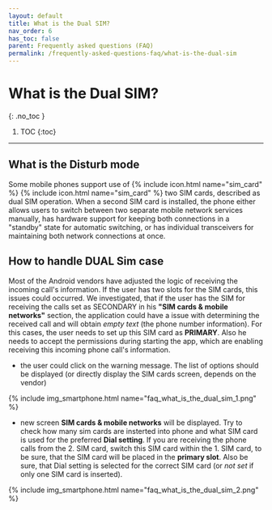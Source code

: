 ```yaml
---
layout: default
title: What is the Dual SIM?
nav_order: 6
has_toc: false
parent: Frequently asked questions (FAQ)
permalink: /frequently-asked-questions-faq/what-is-the-dual-sim
---
```


# What is the Dual SIM?
{: .no_toc }

1. TOC
{:toc}

---

## What is the Disturb mode
Some mobile phones support use of {% include icon.html name="sim_card" %} {% include icon.html name="sim_card" %} two SIM cards, described as dual SIM operation. When a second SIM card is installed, the phone either allows users to switch between two separate mobile network services manually, has hardware support for keeping both connections in a "standby" state for automatic switching, or has individual transceivers for maintaining both network connections at once.

## How to handle DUAL Sim case
Most of the Android vendors have adjusted the logic of receiving the incoming call's information. If the user has two slots for the SIM cards, this issues could occurred. We investigated, that if the user has the SIM for receiving the calls set as SECONDARY in his **"SIM cards & mobile networks"** section, the application could have a issue with determining the received call and will obtain _empty text_ (the phone number information). For this cases, the user needs to set up this SIM card as **PRIMARY**. Also he needs to accept the permissions during starting the app, which are enabling receiving this incoming phone call's information.

- the user could click on the warning message. The list of options should be displayed (or directly display the SIM cards screen, depends on the vendor)

{% include img_smartphone.html name="faq_what_is_the_dual_sim_1.png" %}

- new screen **SIM cards & mobile networks** will be displayed. Try to check how many sim cards are insterted into phone and what SIM card is used for the preferred **Dial setting**. If you are receiving the phone calls from the 2. SIM card, switch this SIM card within the 1. SIM card, to be sure, that the SIM card will be placed in the **primary slot**. Also be sure, that Dial setting is selected for the correct SIM card (or _not set_ if only one SIM card is inserted).

{% include img_smartphone.html name="faq_what_is_the_dual_sim_2.png" %}